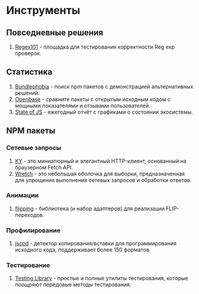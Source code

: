 # Инструменты

## Повседневные решения

1. [Regex101](https://regex101.com/) - площадка для тестирования корректности Reg exp проверок.

## Статистика

1. [Bundlephobia](https://bundlephobia.com/) - поиск npm пакетов с демонстрацией альтернативных решений.
2. [Openbase](https://openbase.com/) - cравните пакеты с открытым исходным кодом с мощными показателями и отзывами пользователей.
3. [State of JS](https://2021.stateofjs.com/ru-RU/) - ежегодный отчёт с графиками о состоянии экосистемы.

## NPM пакеты

### Сетевые запросы

1. [KY](https://www.npmjs.com/package/ky) - это миниатюрный и элегантный HTTP-клиент, основанный на браузерном Fetch API.
2. [Wretch](https://www.npmjs.com/package/wretch) - это небольшая оболочка для выборки, предназначенная для упрощения выполнения сетевых запросов и обработки ответов.

### Анимации

1. [flipping](https://www.npmjs.com/package/flipping) - библиотека (и набор адаптеров) для реализации FLIP-переходов.

### Профилирование

1. [jscpd](https://www.npmjs.com/package/jscpd) - детектор копирования/вставки для программирования исходного кода, поддерживает более 150 форматов.

### Тестирование

1. [Testing Library](https://testing-library.com/) - простые и полные утилиты тестирования, которые поощряют передовые методы тестирования.
